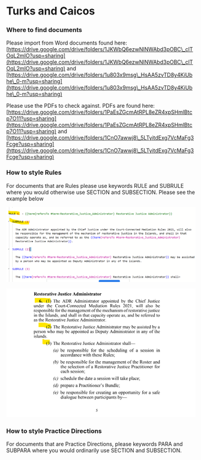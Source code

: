 # Turks and Caicos

### Where to find documents

Please import from Word documents found here: [https://drive.google.com/drive/folders/1JKWbQ6ezwNlNWAbd3pOBC\_clTOqL2mIO?usp=sharing](https://drive.google.com/drive/folders/1JKWbQ6ezwNlNWAbd3pOBC\_clTOqL2mIO?usp=sharing) and [https://drive.google.com/drive/folders/1u803x9msg\_HsAA5zvTD8y4KiUbhe\_0-m?usp=sharing](https://drive.google.com/drive/folders/1u803x9msg\_HsAA5zvTD8y4KiUbhe\_0-m?usp=sharing)

Please use the PDFs to check against. PDFs are found here: [https://drive.google.com/drive/folders/1PaEsZGcmAtRPL8eZR4xpSHmlBtcp7O11?usp=sharing](https://drive.google.com/drive/folders/1PaEsZGcmAtRPL8eZR4xpSHmlBtcp7O11?usp=sharing) and [https://drive.google.com/drive/folders/1CnO7awwj8\_5LTyitdExg7VcMaFg3Fcge?usp=sharing](https://drive.google.com/drive/folders/1CnO7awwj8\_5LTyitdExg7VcMaFg3Fcge?usp=sharing)

### How to style Rules

For documents that are Rules please use keywords RULE and SUBRULE where you would otherwise use SECTION and SUBSECTION. Please see the example below&#x20;

![](<../.gitbook/assets/image (213).png>)

![](<../.gitbook/assets/image (214).png>)

### How to style Practice Directions

For documents that are Practice Directions, please keywords PARA and SUBPARA where you would ordinarily use SECTION and SUBSECTION.

### &#x20;

